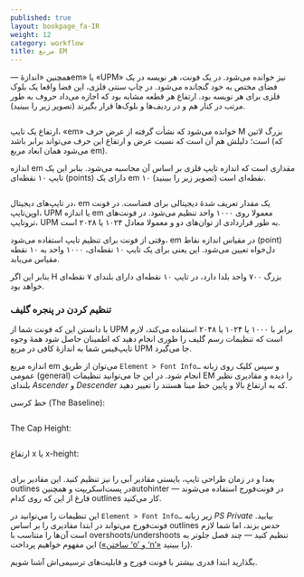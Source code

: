 ```yaml
---
published: true
layout: bookpage_fa-IR
weight: 12
category: workflow
title: مربع EM
---
```


&mdash; همچنین «اندازهٔem» یا «UPM» نیز خوانده می‌شود.
در یک فونت، هر نویسه در یک فضای مختص به خود گنجانده می‌شود.
در چاپ سنتی فلزی، این فضا واقعا یک بلوک فلزی برای هر نویسه بود.
ارتفاع هر قطعه مشابه بود که اجازه می‌داد حروف به طور مرتب در کنار هم و در ردیف‌ها و بلوک‌ها قرار بگیرند (تصویر زیر را ببینید).

<img src="../en-US/images/MetalTypeZoomIn.JPG" alt>

ارتفاع یک تایپ، «em» خوانده می‌شود
که نشأت گرفته از عرض حرف M بزرگ لاتین است؛
دلیلش هم آن است که نسبت عرض و ارتفاع این حرف می‌تواند برابر باشد
(که می‌شود همان ابعاد مربع em).

اندازه em مقداری است که اندازه تایپ فلزی بر اساس آن محاسبه می‌شود.
بنابر این یک تایپ ۱۰ نقطه‌ای (points) دارای یک em ۱۰ نقطه‌ای است
(تصویر زیر را ببینید).

<img src="../en-US/images/em-metal-type.svg" alt>

در تایپ‌های دیجیتال، em یک مقدار تعریف شدهٔ دیجیتالی برای فضاست.
در فونت اوپن‌تایپ، UPM یا اندازه em معمولا روی ۱۰۰۰ واحد تنظیم می‌شود.
در فونت‌های تروتایپ،
UPM به طور قراردادی از توان‌های دو و معمولا معادل ۱۰۲۴ یا ۲۰۲۸ است.

وقتی از فونت برای تنظیم تایپ استفاده می‌شود،
em در مقیاس اندازه نقاط (point) دل‌خواه تعیین می‌شود.
این یعنی برای یک تایپ ۱۰ نقطه‌ای،
۱۰۰۰ واحد به ۱۰ نقطه مقیاس می‌یابد.

بنابر این اگر H بزرگ ۷۰۰ واحد بلدا دارد،
در تایپ ۱۰ نقطه‌ای دارای بلندای ۷ نقطه‌ای خواهد بود.

### تنظیم کردن در پنجره گلیف

با دانستن این که فونت شما از UPM برابر با ۱۰۰۰ یا ۱۰۲۴ یا ۲۰۴۸ استفاده می‌کند،
لازم است که تنظیمات رسم گلیف را طوری انجام دهید که اطمینان حاصل شود همهٔ وجوه تایپ‌فیس شما به اندازهٔ کافی در مربع UPM جا می‌گیرد.

اندازه مربع em می‌توان از طریق
`Element > Font Info…`
و سپس کلیک روی زبانه عمومی (general) انجام شود.
در این جا می‌توانید تنظیمات EM را دیده و مقادیری نظیر بلندای *Ascender* و *Descender* که به ارتفاع بالا و پایین خط مبنا هستند را تغییر دهید.

خط کرسی (The Baseline):

<img src="../en-US/images/baseline.png" alt>

The Cap Height:

<img src="../en-US/images/capheight.png" alt>

ارتفاع x یا x-height:

<img src="../en-US/images/xheight.png" alt>

بعدا و در زمان طراحی تایپ، بایستی مقادیر آبی را نیز تنظیم کنید.
این مقادیر برای outlines در پست‌اسکریپت و همچنینautohinter در فونت‌فورج استفاده می‌شوند
&mdash;
فارغ از این که روی کدام outlines کار می‌کنید.

این تنظیمات را مي‌توانید در
`Element > Font Info…`
زیر زبانه *PS Private* بیابید.
فونت‌فورج می‌تواند در ابتدا مقادیری را بر اساس outlines حدس بزند،
اما شما لازم است آن‌ها را متناسب با overshoots/undershoots تنظیم کنید
&mdash;
چند فصل جلوتر به این مفهوم خواهیم پرداخت ([«ساختن ‘o’ و ‘n’»] را ببینید).

بگذارید ابتدا قدری بیشتر با فونت فورج و قابلیت‌های ترسیمی‌اش آشنا شویم.

[«ساختن ‘o’ و ‘n’»]: Creating_o_and_n.html
